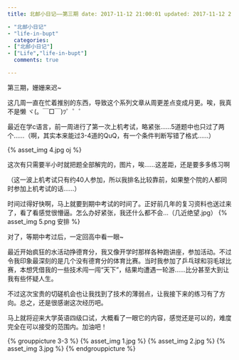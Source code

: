 ```yaml
---
title: 北邮小日记——第三期 date: 2017-11-12 21:00:01 updated: 2017-11-12 23:59:59 tags:

- "北邮小日记"
- "life-in-bupt"
  categories:
- ["北邮小日记"]
- ["Life","life-in-bupt"]
  comments: true

---
```


第三期，姗姗来迟~

这几周一直在忙着推别的东西，导致这个系列文章从周更差点变成月更。唉，我真不是懒 ヾ(。￣□￣)ﾂ゜゜゜

<!--more-->

最近在学c语言，前一周进行了第一次上机考试，略紧张……5道题中也只过了两个……（啊，其实本来能过3-4道的QuQ，有一个条件判断写错了格式……）

{% asset_img 4.jpg oj %}

这次有只需要半小时就把题全部解完的，图片，唉……这差距，还是要多多练习啊

（这一波上机考试只有约40人参加，所以我排名比较靠前，如果整个院的人都同时参加上机考试的话……）

时间过得好快啊，马上就要到期中考试的时间了。正好前几年的复习资料也送过来了，看了看感觉很懵逼。怎么办好紧张，我还什么都不会…（几近绝望.jpg） {% asset_img 5.png 安排 %}

对了，等期中考过后，一定回高中看一眼~

最近开始疯狂的水活动挣德育分，我又像开学时那样各种跑讲座，参加活动。不过令我印象最深刻的是几个没有德育分的体育比赛。当时我参加了乒乓球和羽毛球比赛，本想凭借我的一些技术闯一闯“天下”，结果均遭遇一轮游……比分甚至大到让我有些怀疑人生。

不过这次宝贵的切磋机会也让我找到了技术的薄弱点，让我接下来的练习有了方向。总之，还是很感谢这次经历吧。

马上就将迎来大学英语四级口试，大概看了一眼它的内容，感觉还是可以的，难度完全在可以接受的范围内。加油吧！

{% grouppicture 3-3 %} {% asset_img 1.jpg %} {% asset_img 2.jpg %} {% asset_img 3.jpg %} {% endgrouppicture %}
